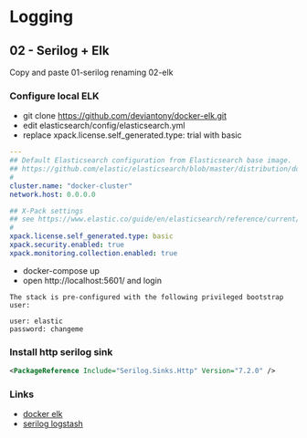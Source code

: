 # Logging

## 02 - Serilog + Elk

Copy and paste 01-serilog renaming 02-elk

### Configure local ELK

 - git clone https://github.com/deviantony/docker-elk.git
 - edit  elasticsearch/config/elasticsearch.yml
 - replace xpack.license.self_generated.type: trial with basic


```yml
---
## Default Elasticsearch configuration from Elasticsearch base image.
## https://github.com/elastic/elasticsearch/blob/master/distribution/docker/src/docker/config/elasticsearch.yml
#
cluster.name: "docker-cluster"
network.host: 0.0.0.0

## X-Pack settings
## see https://www.elastic.co/guide/en/elasticsearch/reference/current/setup-xpack.html
#
xpack.license.self_generated.type: basic
xpack.security.enabled: true
xpack.monitoring.collection.enabled: true

```

 - docker-compose up
 - open http://localhost:5601/ and login

```text
The stack is pre-configured with the following privileged bootstrap user:

user: elastic
password: changeme
```

### Install http serilog sink

```xml
<PackageReference Include="Serilog.Sinks.Http" Version="7.2.0" />
```

### Links

 - [docker elk](https://github.com/deviantony/docker-elk#how-to-disable-paid-features)
 - [serilog logstash](https://www.devground.co/blog/posts/serilog-sending-logs-to-logstash/)